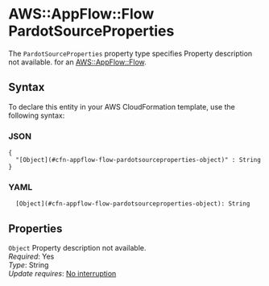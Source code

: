 # AWS::AppFlow::Flow PardotSourceProperties<a name="aws-properties-appflow-flow-pardotsourceproperties"></a>

<a name="aws-properties-appflow-flow-pardotsourceproperties-description"></a>The `PardotSourceProperties` property type specifies Property description not available\. for an [AWS::AppFlow::Flow](aws-resource-appflow-flow.md)\.

## Syntax<a name="aws-properties-appflow-flow-pardotsourceproperties-syntax"></a>

To declare this entity in your AWS CloudFormation template, use the following syntax:

### JSON<a name="aws-properties-appflow-flow-pardotsourceproperties-syntax.json"></a>

```
{
  "[Object](#cfn-appflow-flow-pardotsourceproperties-object)" : String
}
```

### YAML<a name="aws-properties-appflow-flow-pardotsourceproperties-syntax.yaml"></a>

```
  [Object](#cfn-appflow-flow-pardotsourceproperties-object): String
```

## Properties<a name="aws-properties-appflow-flow-pardotsourceproperties-properties"></a>

`Object`  <a name="cfn-appflow-flow-pardotsourceproperties-object"></a>
Property description not available\.  
*Required*: Yes  
*Type*: String  
*Update requires*: [No interruption](https://docs.aws.amazon.com/AWSCloudFormation/latest/UserGuide/using-cfn-updating-stacks-update-behaviors.html#update-no-interrupt)